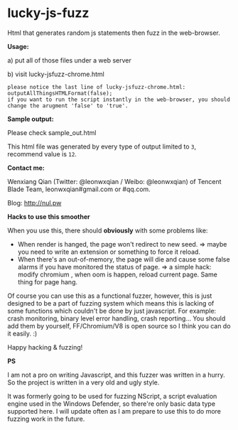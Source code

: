 # lucky-js-fuzz
Html that generates random js statements then fuzz in the web-browser.


**Usage:**

a) put all of those files under a web server 

b) visit lucky-jsfuzz-chrome.html

    please notice the last line of lucky-jsfuzz-chrome.html: outputAllThingsHTMLFormat(false);
    if you want to run the script instantly in the web-browser, you should change the arugment 'false' to 'true'.


**Sample output:**

Please check sample_out.html

This html file was generated by every type of output limited to `3`, recommend value is `12`.

**Contact me:**

Wenxiang Qian (Twitter: @leonwxqian / Weibo: @leonwxqian) of Tencent Blade Team, leonwxqian#gmail.com or #qq.com.

Blog: http://nul.pw

**Hacks to use this smoother**

When you use this, there should **obviously** with some problems like:
* When render is hanged, the page won't redirect to new seed. => maybe you need to write an extension or something to force it reload.
* When there's an out-of-memory, the page will die and cause some false alarms if you have monitored the status of page. => a simple hack: modify chromium , when oom is happen, reload current page. Same thing for page hang.

Of course you can use this as a functional fuzzer, however, this is just designed to be a part of fuzzing system which means this is lacking of some functions which couldn't be done by just javascript. For example: crash monitoring, binary level error handling, crash reporting... You should add them by yourself, FF/Chromium/V8 is open source so I think you can do it easily. :)

Happy hacking & fuzzing!



**PS**

I am not a pro on writing Javascript, and this fuzzer was written in a hurry. So the project is written in a very old and ugly style.

It was formerly going to be used for fuzzing NScript, a script evaluation engine used in the Windows Defender, so there're only basic data type supported here. I will update often as I am prepare to use this to do more fuzzing work in the future.
